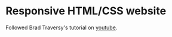 # Responsive HTML/CSS website

Followed Brad Traversy's tutorial on [youtube](https://www.youtube.com/watch?v=Wm6CUkswsNw).
